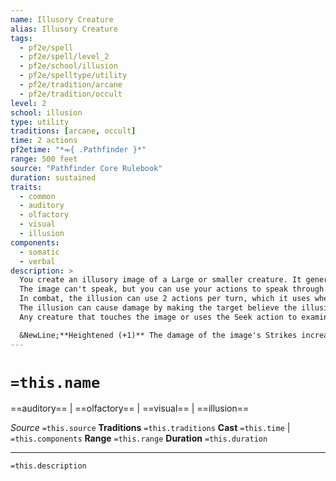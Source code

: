 ```yaml
---
name: Illusory Creature
alias: Illusory Creature
tags:
  - pf2e/spell
  - pf2e/spell/level_2
  - pf2e/school/illusion
  - pf2e/spelltype/utility
  - pf2e/tradition/arcane
  - pf2e/tradition/occult
level: 2
school: illusion
type: utility
traditions: [arcane, occult]
time: 2 actions
pf2etime: "*⬺{ .Pathfinder }*"
range: 500 feet
source: "Pathfinder Core Rulebook"
duration: sustained
traits:
  - common
  - auditory
  - olfactory
  - visual
  - illusion
components:
  - somatic
  - verbal
description: >
  You create an illusory image of a Large or smaller creature. It generates the appropriate sounds, smells, and feels believable to the touch. If you and the image are ever farther than 500 feet apart, the spell ends.
  The image can't speak, but you can use your actions to speak through the creature, with the spell disguising your voice as appropriate. You might need to attempt a Deception or Performance check to mimic the creature, as determined by the GM. This is especially likely if you're trying to imitate a specific person and engage with someone that person knows.
  In combat, the illusion can use 2 actions per turn, which it uses when you Sustain the Spell. It uses your spell attack roll for attack rolls and your spell DC for its AC. Its saving throw modifiers are equal to your spell DC - 10. It is substantial enough that it can flank other creatures. If the image is hit by an attack or fails a save, the spell ends.
  The illusion can cause damage by making the target believe the illusion's attacks are real, but it cannot otherwise directly affect the physical world. If the illusory creature hits with a Strike, the target takes mental damage equal to 1d4 plus your spellcasting ability modifier. This is a mental effect. The illusion's Strikes are nonlethal. If the damage doesn't correspond to the image of the monster-for example, if an illusory Large dragon deals only 5 damage-the GM might allow the target to attempt an immediate Perception check to disbelieve the spell. Any relevant resistances and weaknesses apply if the target thinks they do, as judged by the GM. For example, if the illusion wields a warhammer and attacks a creature resistant to bludgeoning damage, the creature would take less mental damage. However, illusory damage does not deactivate regeneration or trigger other effects that require a certain damage type. The GM should track illusory damage dealt by the illusion.
  Any creature that touches the image or uses the Seek action to examine it can attempt to disbelieve your illusion. When a creature disbelieves the illusion, it recovers from half the damage it had taken from it (if any) and doesn't take any further damage from it.

  &NewLine;**Heightened (+1)** The damage of the image's Strikes increases by 1d4, and the maximum size of creature you can create increases by one (to a maximum of Gargantuan).
---
```

# `=this.name`
==auditory== | ==olfactory== | ==visual== | ==illusion==

*Source* `=this.source`
**Traditions** `=this.traditions`
**Cast** `=this.time` | `=this.components`
**Range** `=this.range`
**Duration** `=this.duration`

***
`=this.description`